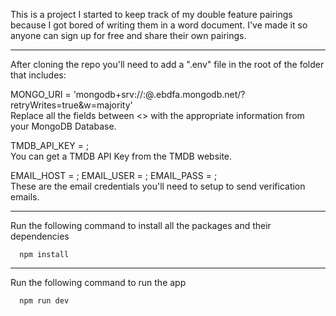 This is a project I started to keep track of my double feature pairings because I got bored of writing them in a word document. I've made it so anyone can sign up for free and share their own pairings.

-------------------------------------------------------------------------------------------------------------------------------------------------------------------------

After cloning the repo you'll need to add a ".env" file in the root of the folder that includes:

MONGO_URI = 'mongodb+srv://<username>:<password>@<clustername>.ebdfa.mongodb.net/<MyFirstDatabase>?retryWrites=true&w=majority'  
Replace all the fields between <> with the appropriate information from your MongoDB Database.
  
TMDB_API_KEY = ;  
You can get a TMDB API Key from the TMDB website.
  
EMAIL_HOST = ;
EMAIL_USER = ;
EMAIL_PASS = ;  
These are the email credentials you'll need to setup to send verification emails.
  
-------------------------------------------------------------------------------------------------------------------------------------------------------------------------

Run the following command to install all the packages and their dependencies
```
  npm install
```

-------------------------------------------------------------------------------------------------------------------------------------------------------------------------

Run the following command to run the app
```
  npm run dev
```
